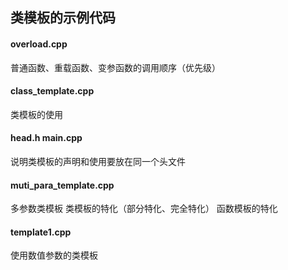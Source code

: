 ## 类模板的示例代码
#### overload.cpp
普通函数、重载函数、变参函数的调用顺序（优先级）
#### class_template.cpp
类模板的使用
#### head.h main.cpp
说明类模板的声明和使用要放在同一个头文件
#### muti_para_template.cpp
多参数类模板
类模板的特化（部分特化、完全特化）
函数模板的特化
#### template1.cpp
使用数值参数的类模板

